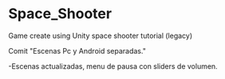 # Space_Shooter
 Game create using Unity space shooter tutorial (legacy)
 
 Comit "Escenas Pc y Android separadas."
 
  -Escenas actualizadas, menu de pausa con sliders de volumen.
